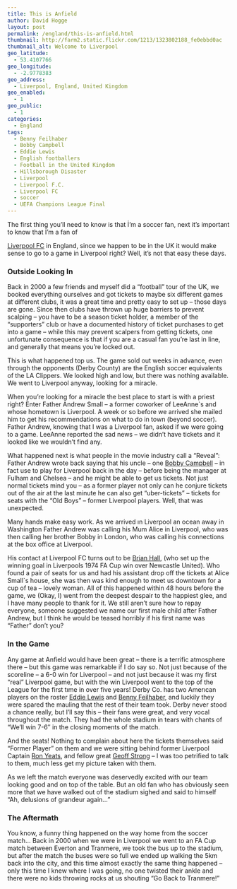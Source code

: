 ```yaml
---
title: This is Anfield
author: David Hogge
layout: post
permalink: /england/this-is-anfield.html
thumbnail: http://farm2.static.flickr.com/1213/1323802188_fe0ebbd0ac
thumbnail_alt: Welcome to Liverpool
geo_latitude:
  - 53.4107766
geo_longitude:
  - -2.9778383
geo_address:
  - Liverpool, England, United Kingdom
geo_enabled:
  - 1
geo_public:
  - 1
categories:
  - England
tags:
  - Benny Feilhaber
  - Bobby Campbell
  - Eddie Lewis
  - English footballers
  - Football in the United Kingdom
  - Hillsborough Disaster
  - Liverpool
  - Liverpool F.C.
  - Liverpool FC
  - soccer
  - UEFA Champions League Final
---
```

The first thing you&#8217;ll need to know is that İ&#8217;m a soccer fan, next it&#8217;s important to know that İ&#8217;m a fan of 

[Liverpool FC][1] in England, since we happen to be in the UK it would make sense to go to a game in Liverpool right? Well, it&#8217;s not that easy these days.

### Outside Looking In

Back in 2000 a few friends and myself did a &#8220;football&#8221; tour of the UK, we booked everything ourselves and got tickets to maybe six different games at different clubs, it was a great time and pretty easy to set up &#8211; those days are gone. Since then clubs have thrown up huge barriers to prevent scalping &#8211; you have to be a season ticket holder, a member of the &#8220;supporters&#8221; club or have a documented history of ticket purchases to get into a game &#8211; while this may prevent scalpers from getting tickets, one unfortunate consequence is that if you are a casual fan you&#8217;re last in line, and generally that means you&#8217;re locked out.

This is what happened top us. The game sold out weeks in advance, even through the opponents (Derby County) are the English soccer equivalents of the LA Clippers. We looked high and low, but there was nothing available. We went to Liverpool anyway, looking for a miracle.

When you&#8217;re looking for a miracle the best place to start is with a priest right? Enter Father Andrew Small &#8211; a former coworker of LeeAnne\`s and whose hometown is Liverpool. A week or so before we arrived she mailed him to get his recommendations on what to do in town (beyond soccer). Father Andrew, knowing that I was a Liverpool fan, asked if we were going to a game. LeeAnne reported the sad news &#8211; we didn&#8217;t have tickets and it looked like we wouldn&#8217;t find any.

What happened next is what people in the movie industry call a &#8220;Reveal&#8221;: Father Andrew wrote back saying that his uncle &#8211; one [Bobby Campbell][2] &#8211; in fact use to play for Liverpool back in the day &#8211; before being the manager at Fulham and Chelsea &#8211; and he might be able to get us tickets. Not just normal tickets mind you &#8211; as a former player not only can he conjure tickets out of the air at the last minute he can also get &#8220;uber-tickets&#8221; &#8211; tickets for seats with the &#8220;Old Boys&#8221; &#8211; former Liverpool players. Well, that was unexpected.

Many hands make easy work. As we arrived ın Liverpool an ocean away in Washington Father Andrew was calling his Mum Alice in Liverpool, who was then calling her brother Bobby in London, who was calling his connections at the box office at Liverpool.

His contact at Liverpool FC turns out to be [Brian Hall][3], (who set up the winning goal in Liverpools 1974 FA Cup win over Newcastle United). Who found a pair of seats for us and had his assistant drop off the tickets at Alice Small\`s house, she was then was kind enough to meet us downtown for a cup of tea &#8211; lovely woman. All of this happened within 48 hours before the game, we (Okay, I) went from the deepest despair to the happiest glee, and I have many people to thank for it. We still aren&#8217;t sure how to repay everyone, someone suggested we name our first male child after Father Andrew, but I think he would be teased horribly if his first name was &#8220;Father&#8221; don&#8217;t you?

### In the Game

Any game at Anfield would have been great &#8211; there is a terrific atmosphere there &#8211; but this game was remarkable if I do say so. Not just because of the scoreline &#8211; a 6-0 win for Liverpool &#8211; and not just because it was my first &#8220;real&#8221; Liverpool game, but with the win Liverpool went to the top of the League for the first tıme in over five years! Derby Co. has two Amerıcan players on the roster [Eddie Lewis][4] and [Benny Feilhaber][5], and luckily they were spared the mauling that the rest of their team took. Derby never stood a chance really, but I&#8217;ll say this &#8211; their fans were great, and very vocal throughout the match. They had the whole stadium in tears with chants of &#8220;We&#8217;ll win 7-6&#8243; in the closing moments of the match.

And the seats! Nothing to complain about here the tickets themselves said &#8220;Former Player&#8221; on them and we were sitting behind former Liverpool Captain [Ron Yeats][6], and fellow great [Geoff Strong][7] &#8211; I was too petrified to talk to them, much less get my picture taken with them.

As we left the match everyone was deservedly excited with our team looking good and on top of the table. But an old fan who has obviously seen more that we have walked out of the stadium sighed and said to himself &#8220;Ah, delusions of grandeur again&#8230;&#8221;

### The Aftermath

You know, a funny thing happened on the way home from the soccer match&#8230; Back in 2000 when we were in Liverpool we went to an FA Cup match between Everton and Tranmere, we took the bus up to the stadium, but after the match the buses were so full we ended up walking the 5km back into the city, and this time almost exactly the same thing happened &#8211; only this time I knew where I was going, no one twisted their ankle and there were no kids throwing rocks at us shouting &#8220;Go Back to Tranmere!&#8221;

 [1]: http://www.liverpoolfc.tv
 [2]: http://en.wikipedia.org/wiki/Bobby_Campbell_%28footballer_born_1937%29
 [3]: http://en.wikipedia.org/wiki/Brian_Hall
 [4]: http://en.wikipedia.org/wiki/Eddie_Lewis_(soccer)
 [5]: http://en.wikipedia.org/wiki/Benny_Feilhaber
 [6]: http://en.wikipedia.org/wiki/Ron_Yeats
 [7]: http://en.wikipedia.org/wiki/Geoff_Strong